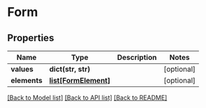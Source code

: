 # Form

## Properties
Name | Type | Description | Notes
------------ | ------------- | ------------- | -------------
**values** | **dict(str, str)** |  | [optional] 
**elements** | [**list[FormElement]**](FormElement.md) |  | [optional] 

[[Back to Model list]](../README.md#documentation-for-models) [[Back to API list]](../README.md#documentation-for-api-endpoints) [[Back to README]](../README.md)



